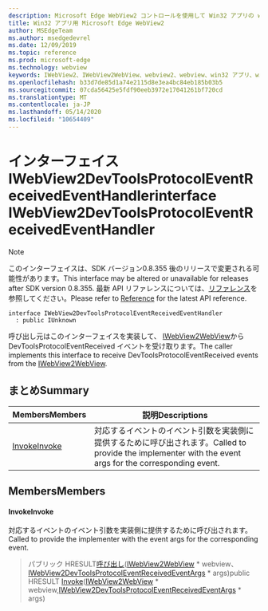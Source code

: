 ```yaml
---
description: Microsoft Edge WebView2 コントロールを使用して Win32 アプリの web コンテンツをホストする
title: Win32 アプリ用 Microsoft Edge WebView2
author: MSEdgeTeam
ms.author: msedgedevrel
ms.date: 12/09/2019
ms.topic: reference
ms.prod: microsoft-edge
ms.technology: webview
keywords: IWebView2、IWebView2WebView、webview2、webview、win32 アプリ、win32、edge
ms.openlocfilehash: b33d7de85d1a74e2115d8e3ea4bc84eb185b03b5
ms.sourcegitcommit: 07cda56425e5fdf90eeb3972e17041261bf720cd
ms.translationtype: MT
ms.contentlocale: ja-JP
ms.lasthandoff: 05/14/2020
ms.locfileid: "10654409"
---
```

# <span data-ttu-id="ee943-104">インターフェイス IWebView2DevToolsProtocolEventReceivedEventHandler</span><span class="sxs-lookup"><span data-stu-id="ee943-104">interface IWebView2DevToolsProtocolEventReceivedEventHandler</span></span> 

> [!NOTE]
> <span data-ttu-id="ee943-105">このインターフェイスは、SDK バージョン0.8.355 後のリリースで変更される可能性があります。</span><span class="sxs-lookup"><span data-stu-id="ee943-105">This interface may be altered or unavailable for releases after SDK version 0.8.355.</span></span> <span data-ttu-id="ee943-106">最新 API リファレンスについては、[リファレンス](../../../webview2-api-reference.md)を参照してください。</span><span class="sxs-lookup"><span data-stu-id="ee943-106">Please refer to [Reference](../../../webview2-api-reference.md) for the latest API reference.</span></span>

```
interface IWebView2DevToolsProtocolEventReceivedEventHandler
  : public IUnknown
```

<span data-ttu-id="ee943-107">呼び出し元はこのインターフェイスを実装して、 [IWebView2WebView](IWebView2WebView.md)から DevToolsProtocolEventReceived イベントを受け取ります。</span><span class="sxs-lookup"><span data-stu-id="ee943-107">The caller implements this interface to receive DevToolsProtocolEventReceived events from the [IWebView2WebView](IWebView2WebView.md).</span></span>

## <span data-ttu-id="ee943-108">まとめ</span><span class="sxs-lookup"><span data-stu-id="ee943-108">Summary</span></span>

 <span data-ttu-id="ee943-109">Members</span><span class="sxs-lookup"><span data-stu-id="ee943-109">Members</span></span>                        | <span data-ttu-id="ee943-110">説明</span><span class="sxs-lookup"><span data-stu-id="ee943-110">Descriptions</span></span>
--------------------------------|---------------------------------------------
[<span data-ttu-id="ee943-111">Invoke</span><span class="sxs-lookup"><span data-stu-id="ee943-111">Invoke</span></span>](#invoke) | <span data-ttu-id="ee943-112">対応するイベントのイベント引数を実装側に提供するために呼び出されます。</span><span class="sxs-lookup"><span data-stu-id="ee943-112">Called to provide the implementer with the event args for the corresponding event.</span></span>

## <span data-ttu-id="ee943-113">Members</span><span class="sxs-lookup"><span data-stu-id="ee943-113">Members</span></span>

#### <span data-ttu-id="ee943-114">Invoke</span><span class="sxs-lookup"><span data-stu-id="ee943-114">Invoke</span></span> 

<span data-ttu-id="ee943-115">対応するイベントのイベント引数を実装側に提供するために呼び出されます。</span><span class="sxs-lookup"><span data-stu-id="ee943-115">Called to provide the implementer with the event args for the corresponding event.</span></span>

> <span data-ttu-id="ee943-116">パブリック HRESULT[呼び出し](#invoke)([IWebView2WebView](IWebView2WebView.md) \* webview、[IWebView2DevToolsProtocolEventReceivedEventArgs](IWebView2DevToolsProtocolEventReceivedEventArgs.md) \* args)</span><span class="sxs-lookup"><span data-stu-id="ee943-116">public HRESULT [Invoke](#invoke)([IWebView2WebView](IWebView2WebView.md) \* webview,[IWebView2DevToolsProtocolEventReceivedEventArgs](IWebView2DevToolsProtocolEventReceivedEventArgs.md) \* args)</span></span>

